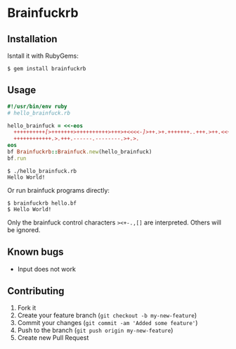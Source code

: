 # Brainfuckrb

## Installation

Isntall it with RubyGems:

    $ gem install brainfuckrb

## Usage

```ruby
#!/usr/bin/env ruby
# hello_brainfuck.rb

hello_brainfuck = <<-eos
  ++++++++++[>+++++++>++++++++++>+++>+<<<<-]>++.>+.+++++++..+++.>++.<<+++
  ++++++++++++.>.+++.------.--------.>+.>.
eos
bf Brainfuckrb::Brainfuck.new(hello_brainfuck)
bf.run
```

    $ ./hello_brainfuck.rb
    Hello World!

Or run brainfuck programs directly:

    $ brainfuckrb hello.bf
    $ Hello World!

Only the brainfuck control characters ```><+-.,[]``` are interpreted.
Others will be ignored.

## Known bugs

* Input does not work

## Contributing

1. Fork it
2. Create your feature branch (`git checkout -b my-new-feature`)
3. Commit your changes (`git commit -am 'Added some feature'`)
4. Push to the branch (`git push origin my-new-feature`)
5. Create new Pull Request
